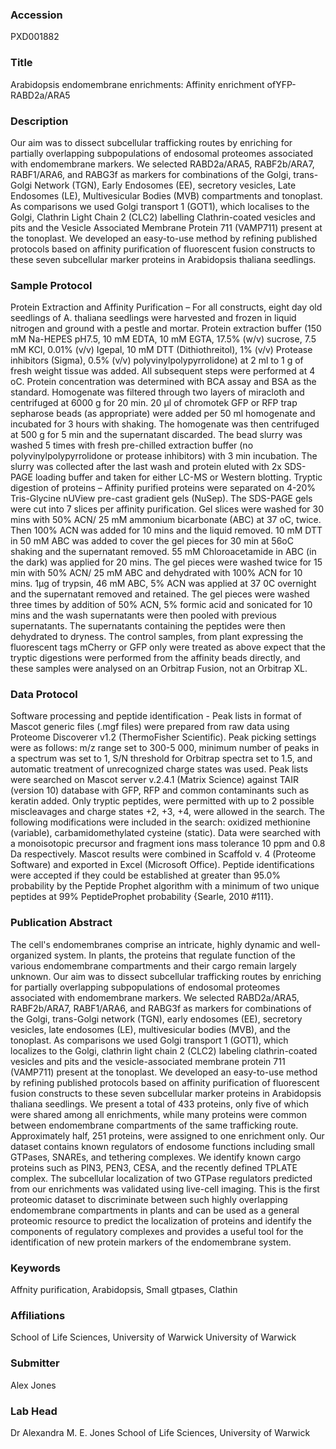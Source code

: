 ### Accession
PXD001882

### Title
Arabidopsis endomembrane enrichments: Affinity enrichment ofYFP-RABD2a/ARA5

### Description
Our aim was to dissect subcellular trafficking routes by enriching for partially overlapping subpopulations of endosomal proteomes associated with endomembrane markers. We selected RABD2a/ARA5, RABF2b/ARA7, RABF1/ARA6, and RABG3f as markers for combinations of the Golgi, trans-Golgi Network (TGN), Early Endosomes (EE), secretory vesicles, Late Endosomes (LE), Multivesicular Bodies (MVB) compartments and tonoplast. As comparisons we used Golgi transport 1 (GOT1), which localises to the Golgi, Clathrin Light Chain 2 (CLC2) labelling Clathrin-coated vesicles and pits and the Vesicle Associated Membrane Protein 711 (VAMP711) present at the tonoplast. We developed an easy-to-use method by refining published protocols based on affinity purification of fluorescent fusion constructs to these seven subcellular marker proteins in Arabidopsis thaliana seedlings.

### Sample Protocol
Protein Extraction and Affinity Purification – For all constructs, eight day old seedlings of A. thaliana seedlings were harvested and frozen in liquid nitrogen and ground with a pestle and mortar. Protein extraction buffer (150 mM Na-HEPES pH7.5, 10 mM EDTA, 10 mM EGTA, 17.5% (w/v) sucrose, 7.5 mM KCl, 0.01% (v/v) Igepal, 10 mM DTT (Dithiothreitol), 1% (v/v) Protease inhibitors (Sigma), 0.5% (v/v) polyvinylpolypyrrolidone) at 2 ml to 1 g of fresh weight tissue was added. All subsequent steps were performed at 4 oC. Protein concentration was determined with BCA assay and BSA as the standard. Homogenate was filtered through two layers of miracloth and centrifuged at 6000 g for 20 min. 20 μl of chromotek GFP or RFP trap sepharose beads (as appropriate) were added per 50 ml homogenate and incubated for 3 hours with shaking. The homogenate was then centrifuged at 500 g for 5 min and the supernatant discarded. The bead slurry was washed 5 times with fresh pre-chilled extraction buffer (no polyvinylpolypyrrolidone or protease inhibitors) with 3 min incubation. The slurry was collected after the last wash and protein eluted with 2x SDS-PAGE loading buffer and taken for either LC-MS or Western blotting.    Tryptic digestion of proteins – Affinity purified proteins were separated on 4-20% Tris-Glycine nUView pre-cast gradient gels (NuSep). The SDS-PAGE gels were cut into 7 slices per affinity purification. Gel slices were washed for 30 mins with 50% ACN/ 25 mM ammonium bicarbonate (ABC) at 37 oC, twice. Then 100% ACN was added for 10 mins and the liquid removed. 10 mM DTT in 50 mM ABC was added to cover the gel pieces for 30 min at 56oC shaking and the supernatant removed. 55 mM Chloroacetamide in ABC (in the dark) was applied for 20 mins. The gel pieces were washed twice for 15 min with 50% ACN/ 25 mM ABC and dehydrated with 100% ACN for 10 mins. 1μg of trypsin, 46 mM ABC, 5% ACN was applied at 37 0C overnight and the supernatant removed and retained. The gel pieces were washed three times by addition of 50% ACN, 5% formic acid and sonicated for 10 mins and the wash supernatants were then pooled with previous supernatants. The supernatants containing the peptides were then dehydrated to dryness. The control samples, from plant expressing the fluorescent tags mCherry or GFP only were treated as above expect that the tryptic digestions were performed from the affinity beads directly, and these samples were analysed on an Orbitrap Fusion, not an Orbitrap XL.

### Data Protocol
Software processing and peptide identification - Peak lists in format of Mascot generic files (.mgf files) were prepared from raw data using Proteome Discoverer v1.2 (ThermoFisher Scientific). Peak picking settings were as follows: m/z range set to 300-5 000, minimum number of peaks in a spectrum was set to 1, S/N threshold for Orbitrap spectra set to 1.5, and automatic treatment of unrecognized charge states was used. Peak lists were searched on Mascot server v.2.4.1 (Matrix Science) against TAIR (version 10) database with GFP, RFP and common contaminants such as keratin added. Only tryptic peptides, were permitted with up to 2 possible miscleavages and charge states +2, +3, +4, were allowed in the search. The following modifications were included in the search: oxidized methionine (variable), carbamidomethylated cysteine (static). Data were searched with a monoisotopic precursor and fragment ions mass tolerance 10 ppm and 0.8 Da respectively. Mascot results were combined in Scaffold v. 4 (Proteome Software) and exported in Excel (Microsoft Office). Peptide identifications were accepted if they could be established at greater than 95.0% probability by the Peptide Prophet algorithm with a minimum of two unique peptides at 99% PeptideProphet probability {Searle, 2010 #111}.

### Publication Abstract
The cell's endomembranes comprise an intricate, highly dynamic and well-organized system. In plants, the proteins that regulate function of the various endomembrane compartments and their cargo remain largely unknown. Our aim was to dissect subcellular trafficking routes by enriching for partially overlapping subpopulations of endosomal proteomes associated with endomembrane markers. We selected RABD2a/ARA5, RABF2b/ARA7, RABF1/ARA6, and RABG3f as markers for combinations of the Golgi, trans-Golgi network (TGN), early endosomes (EE), secretory vesicles, late endosomes (LE), multivesicular bodies (MVB), and the tonoplast. As comparisons we used Golgi transport 1 (GOT1), which localizes to the Golgi, clathrin light chain 2 (CLC2) labeling clathrin-coated vesicles and pits and the vesicle-associated membrane protein 711 (VAMP711) present at the tonoplast. We developed an easy-to-use method by refining published protocols based on affinity purification of fluorescent fusion constructs to these seven subcellular marker proteins in Arabidopsis thaliana seedlings. We present a total of 433 proteins, only five of which were shared among all enrichments, while many proteins were common between endomembrane compartments of the same trafficking route. Approximately half, 251 proteins, were assigned to one enrichment only. Our dataset contains known regulators of endosome functions including small GTPases, SNAREs, and tethering complexes. We identify known cargo proteins such as PIN3, PEN3, CESA, and the recently defined TPLATE complex. The subcellular localization of two GTPase regulators predicted from our enrichments was validated using live-cell imaging. This is the first proteomic dataset to discriminate between such highly overlapping endomembrane compartments in plants and can be used as a general proteomic resource to predict the localization of proteins and identify the components of regulatory complexes and provides a useful tool for the identification of new protein markers of the endomembrane system.

### Keywords
Affnity purification, Arabidopsis, Small gtpases, Clathin

### Affiliations
School of Life Sciences, University  of Warwick
University of Warwick

### Submitter
Alex Jones

### Lab Head
Dr Alexandra M. E. Jones
School of Life Sciences, University  of Warwick


